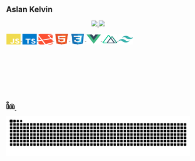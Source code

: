 ## Aslan Kelvin

<div align="center">
  <a href="https://github.com/4slan-g">
  <img height="180em" src="https://github-readme-stats.vercel.app/api?username=4slan-g&show_icons=true&theme=vue-dark&include_all_commits=true&count_private=true"/>
  <img height="180em" src="https://github-readme-stats.vercel.app/api/top-langs/?username=4slan-g&layout=compact&langs_count=7&theme=vue-dark"/>
</div>


<div style="display: inline_block"><br>
 <img align="center" alt="Javascript" height="30" width="40" src="https://raw.githubusercontent.com/devicons/devicon/master/icons/javascript/javascript-plain.svg">
  <img align="center" alt="Typescript" height="30" width="40" src="https://raw.githubusercontent.com/devicons/devicon/master/icons/typescript/typescript-plain.svg">
  <img align="center" alt="Laravel" height="30" width="40" src="https://raw.githubusercontent.com/devicons/devicon/master/icons/laravel/laravel-plain.svg">
  <img align="center" alt="HTML" height="30" width="40" src="https://raw.githubusercontent.com/devicons/devicon/master/icons/html5/html5-original.svg">
  <img align="center" alt="CSS" height="30" width="40" src="https://raw.githubusercontent.com/devicons/devicon/master/icons/css3/css3-original.svg">
  <img align="center" alt="Vue js" height="30" width="40" src="https://raw.githubusercontent.com/devicons/devicon/master/icons/vuejs/vuejs-original.svg">
  <img align="center" alt="Nuxt js" height="30" width="40" src="https://raw.githubusercontent.com/devicons/devicon/master/icons/nuxtjs/nuxtjs-original.svg">
  <img align="center" alt="Nuxt js" height="30" width="40" src="https://raw.githubusercontent.com/devicons/devicon/master/icons/tailwindcss/tailwindcss-plain.svg">
</div>

##

<div>
<svg xmlns="http://www.w3.org/2000/svg" width="24px" height="24px" viewBox="0 0 24 24" fill="none" stroke="currentColor" stroke-width="2" stroke-linecap="round" stroke-linejoin="round" class="icon-svg feather feather-linkedin"><path data-v-4c034fe6="" d="M16 8a6 6 0 0 1 6 6v7h-4v-7a2 2 0 0 0-2-2 2 2 0 0 0-2 2v7h-4v-7a6 6 0 0 1 6-6z"></path><rect data-v-4c034fe6="" x="2" y="9" width="4" height="12"></rect><circle data-v-4c034fe6="" cx="4" cy="4" r="2"></circle></svg>
<svg>
    <style>
       :root{}@media(prefers-color-scheme: dark){:root{}}
    </style>
</svg>


[//]: # (<div>)

[//]: # (    <a href="https://www.youtube.com/" target="_blank">)

[//]: # (        <img src="https://img.shields.io/badge/YouTube-FF0000?style=for-the-badge&logo=youtube&logoColor=white" target="_blank">)

[//]: # (    </a>)

[//]: # (    <a href="https://instagram.com/" target="_blank">)

[//]: # (        <img src="https://img.shields.io/badge/-Instagram-%23E4405F?style=for-the-badge&logo=instagram&logoColor=white" target="_blank">)

[//]: # (    </a>)

[//]: # (    <a href="https://www.twitch.tv/" target="_blank">)

[//]: # (        <img src="https://img.shields.io/badge/Twitch-9146FF?style=for-the-badge&logo=twitch&logoColor=white" target="_blank">)

[//]: # (    </a>)

[//]: # (    <a href="https://discord.gg/" target="_blank">)

[//]: # (        <img src="https://img.shields.io/badge/Discord-7289DA?style=for-the-badge&logo=discord&logoColor=white" target="_blank">)

[//]: # (    </a>)

[//]: # (    <a href = "mailto:">)

[//]: # (        <img src="https://img.shields.io/badge/-Gmail-%23333?style=for-the-badge&logo=gmail&logoColor=white" target="_blank">)

[//]: # (    </a>)

[//]: # (    <a href="https://www.linkedin.com/in/" target="_blank">)

[//]: # (        <img src="https://img.shields.io/badge/-LinkedIn-%230077B5?style=for-the-badge&logo=linkedin&logoColor=white" target="_blank">)

[//]: # (    </a>)

[//]: # (</div>)

![Snake animation](https://github.com/4slan-g/4slan-g/blob/output/github-contribution-grid-snake.svg)
</div>
